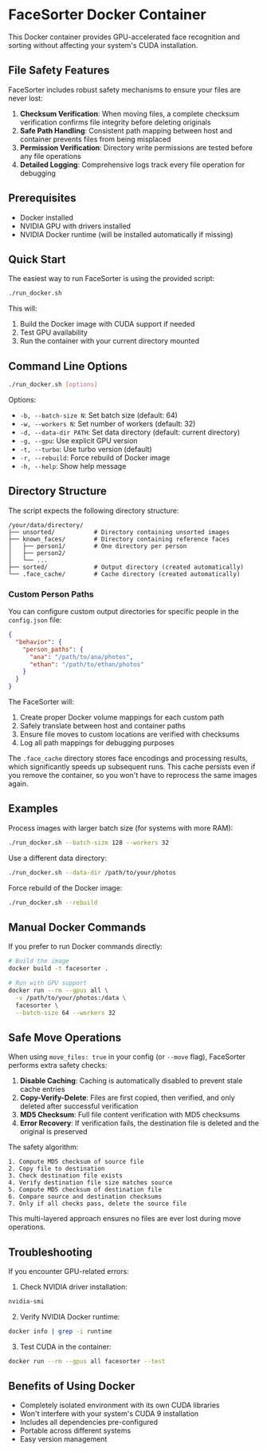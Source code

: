 # FaceSorter Docker Container

This Docker container provides GPU-accelerated face recognition and sorting without affecting your system's CUDA installation.

## File Safety Features

FaceSorter includes robust safety mechanisms to ensure your files are never lost:

1. **Checksum Verification**: When moving files, a complete checksum verification confirms file integrity before deleting originals
2. **Safe Path Handling**: Consistent path mapping between host and container prevents files from being misplaced
3. **Permission Verification**: Directory write permissions are tested before any file operations
4. **Detailed Logging**: Comprehensive logs track every file operation for debugging

## Prerequisites

- Docker installed
- NVIDIA GPU with drivers installed
- NVIDIA Docker runtime (will be installed automatically if missing)

## Quick Start

The easiest way to run FaceSorter is using the provided script:

```bash
./run_docker.sh
```

This will:
1. Build the Docker image with CUDA support if needed
2. Test GPU availability
3. Run the container with your current directory mounted

## Command Line Options

```bash
./run_docker.sh [options]
```

Options:
- `-b, --batch-size N`: Set batch size (default: 64)
- `-w, --workers N`: Set number of workers (default: 32)
- `-d, --data-dir PATH`: Set data directory (default: current directory)
- `-g, --gpu`: Use explicit GPU version
- `-t, --turbo`: Use turbo version (default)
- `-r, --rebuild`: Force rebuild of Docker image
- `-h, --help`: Show help message

## Directory Structure

The script expects the following directory structure:

```
/your/data/directory/
├── unsorted/           # Directory containing unsorted images
├── known_faces/        # Directory containing reference faces
│   ├── person1/        # One directory per person
│   ├── person2/
│   └── ...
├── sorted/             # Output directory (created automatically)
└── .face_cache/        # Cache directory (created automatically)
```

### Custom Person Paths

You can configure custom output directories for specific people in the `config.json` file:

```json
{
  "behavior": {
    "person_paths": {
      "ana": "/path/to/ana/photos",
      "ethan": "/path/to/ethan/photos"
    }
  }
}
```

The FaceSorter will:
1. Create proper Docker volume mappings for each custom path
2. Safely translate between host and container paths
3. Ensure file moves to custom locations are verified with checksums
4. Log all path mappings for debugging purposes

The `.face_cache` directory stores face encodings and processing results, which significantly speeds up subsequent runs. This cache persists even if you remove the container, so you won't have to reprocess the same images again.

## Examples

Process images with larger batch size (for systems with more RAM):
```bash
./run_docker.sh --batch-size 128 --workers 32
```

Use a different data directory:
```bash
./run_docker.sh --data-dir /path/to/your/photos
```

Force rebuild of the Docker image:
```bash
./run_docker.sh --rebuild
```

## Manual Docker Commands

If you prefer to run Docker commands directly:

```bash
# Build the image
docker build -t facesorter .

# Run with GPU support
docker run --rm --gpus all \
  -v /path/to/your/photos:/data \
  facesorter \
  --batch-size 64 --workers 32
```

## Safe Move Operations

When using `move_files: true` in your config (or `--move` flag), FaceSorter performs extra safety checks:

1. **Disable Caching**: Caching is automatically disabled to prevent stale cache entries
2. **Copy-Verify-Delete**: Files are first copied, then verified, and only deleted after successful verification
3. **MD5 Checksum**: Full file content verification with MD5 checksums
4. **Error Recovery**: If verification fails, the destination file is deleted and the original is preserved

The safety algorithm:
```
1. Compute MD5 checksum of source file
2. Copy file to destination
3. Check destination file exists
4. Verify destination file size matches source
5. Compute MD5 checksum of destination file
6. Compare source and destination checksums
7. Only if all checks pass, delete the source file
```

This multi-layered approach ensures no files are ever lost during move operations.

## Troubleshooting

If you encounter GPU-related errors:

1. Check NVIDIA driver installation:
```bash
nvidia-smi
```

2. Verify NVIDIA Docker runtime:
```bash
docker info | grep -i runtime
```

3. Test CUDA in the container:
```bash
docker run --rm --gpus all facesorter --test
```

## Benefits of Using Docker

- Completely isolated environment with its own CUDA libraries
- Won't interfere with your system's CUDA 9 installation
- Includes all dependencies pre-configured
- Portable across different systems
- Easy version management